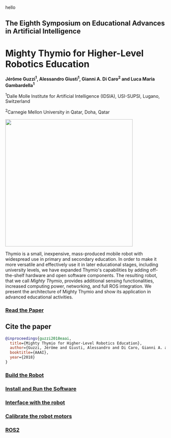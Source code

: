 hello
## The Eighth Symposium on Educational Advances in Artificial Intelligence

# Mighty Thymio for Higher-Level Robotics Education
<b>Jérôme Guzzi<sup>1</sup>, Alessandro Giusti<sup>1</sup>, Gianni A. Di Caro<sup>2</sup> and Luca Maria Gambardella<sup>1</sup></b>


<sup>1</sup>Dalle Molle Institute for Artificial Intelligence (IDSIA), USI-SUPSI, Lugano, Switzerland

<sup>2</sup>Carnegie Mellon University in Qatar, Doha, Qatar


<img src="https://raw.githubusercontent.com/jeguzzi/mighty-thymio/master/images/mighty_thymio.png" width="400"/>


Thymio is a small, inexpensive, mass-produced mobile robot with widespread use in primary and secondary education. In order to make it more versatile and effectively use it in later educational stages, including university levels, we
have expanded Thymio's capabilities by adding off-the-shelf hardware and open software components. The resulting robot, that we call <i>Mighty Thymio</i>, provides additional sensing functionalities, increased computing power, networking, and full ROS integration. We present the architecture of Mighty Thymio and show its application in advanced educational activities.


### [Read the Paper](https://github.com/jeguzzi/mighty-thymio/blob/master/MightyThymioEAAI-18.pdf)


## Cite the paper

```bibtex
@inproceedings{guzzi2018eaai,
  title={Mighty Thymio for Higher-Level Robotics Education},
  author={Guzzi, Jérôme and Giusti, Alessandro and Di Caro, Gianni A. and Gambardella, Luca M.},
  booktitle={AAAI},
  year={2018}
}
```


### [Build the Robot](https://github.com/jeguzzi/mighty-thymio/blob/master/Build.md)

### [Install and Run the Software](https://github.com/jeguzzi/mighty-thymio/blob/master/Installation.md)

### [Interface with the robot](https://github.com/jeguzzi/mighty-thymio/blob/master/client.md)

### [Calibrate the robot motors](https://github.com/jeguzzi/mighty-thymio/blob/master/calibration.md)

### [ROS2](https://github.com/jeguzzi/mighty-thymio/blob/master/ros2.md)
